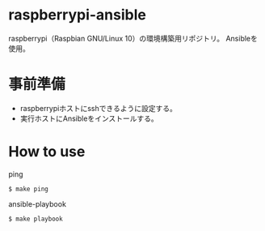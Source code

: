 # raspberrypi-ansible
raspberrypi（Raspbian GNU/Linux 10）の環境構築用リポジトリ。
Ansibleを使用。

# 事前準備
* raspberrypiホストにsshできるように設定する。
* 実行ホストにAnsibleをインストールする。

# How to use
ping
```
$ make ping
```

ansible-playbook
```
$ make playbook
```
